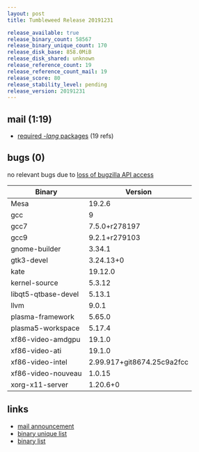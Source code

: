 ```yaml
---
layout: post
title: Tumbleweed Release 20191231

release_available: true
release_binary_count: 58567
release_binary_unique_count: 170
release_disk_base: 858.0MiB
release_disk_shared: unknown
release_reference_count: 19
release_reference_count_mail: 19
release_score: 80
release_stability_level: pending
release_version: 20191231
---
```


## mail (1:19)

- [required *-lang* packages](https://lists.opensuse.org/opensuse-factory/2020-01/msg00008.html) (19 refs)

## bugs (0)

<!--more-->

no relevant bugs due to [loss of bugzilla API access](https://bugzilla.opensuse.org/show_bug.cgi?id=1157722)

Binary | Version
--- | ---
Mesa | 19.2.6
gcc | 9
gcc7 | 7.5.0+r278197
gcc9 | 9.2.1+r279103
gnome-builder | 3.34.1
gtk3-devel | 3.24.13+0
kate | 19.12.0
kernel-source | 5.3.12
libqt5-qtbase-devel | 5.13.1
llvm | 9.0.1
plasma-framework | 5.65.0
plasma5-workspace | 5.17.4
xf86-video-amdgpu | 19.1.0
xf86-video-ati | 19.1.0
xf86-video-intel | 2.99.917+git8674.25c9a2fcc
xf86-video-nouveau | 1.0.15
xorg-x11-server | 1.20.6+0

## links

- [mail announcement](https://lists.opensuse.org/opensuse-factory/2020-01/msg00005.html)
- [binary unique list](http://download.opensuse.org/history/20191231/rpm.unique.list)
- [binary list](http://download.opensuse.org/history/20191231/rpm.list)

